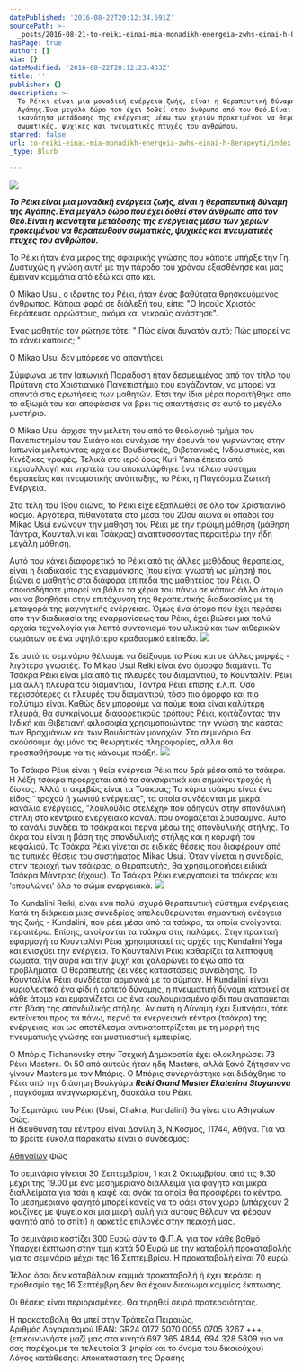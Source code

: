 ```yaml
---
datePublished: '2016-08-22T20:12:34.591Z'
sourcePath: >-
  _posts/2016-08-21-to-reiki-einai-mia-monadikh-energeia-zwhs-einai-h-8erapeyti.md
hasPage: true
author: []
via: {}
dateModified: '2016-08-22T20:12:23.433Z'
title: ''
publisher: {}
description: >-
  Το Ρέικι είναι μια μοναδική ενέργεια ζωής, είναι η θεραπευτική δύναμη της
  Aγάπης.Ένα μεγάλο δώρο που έχει δοθεί στον άνθρωπο από τον Θεό.Είναι η
  ικανότητα μετάδοσης της ενέργειας μέσω των χεριών προκειμένου να θεραπευθούν
  σωματικές, ψυχικές και πνευματικές πτυχές του ανθρώπου.
starred: false
url: to-reiki-einai-mia-monadikh-energeia-zwhs-einai-h-8erapeyti/index.html
_type: Blurb

---
```

![](https://the-grid-user-content.s3-us-west-2.amazonaws.com/bd5fcee5-c2f8-4e18-a6a1-1db65a0624ea.jpg)

_**Το Ρέικι είναι μια μοναδική ενέργεια ζωής, είναι η θεραπευτική δύναμη της Aγάπης.Ένα μεγάλο δώρο που έχει δοθεί στον άνθρωπο από τον Θεό.Είναι η ικανότητα μετάδοσης της ενέργειας μέσω των χεριών προκειμένου να θεραπευθούν σωματικές, ψυχικές και πνευματικές πτυχές του ανθρώπου.**_

To Ρέικι ήταν ένα μέρος της σφαιρικής γνώσης που κάποτε υπήρξε την Γη. Δυστυχώς η γνώση αυτή με την πάροδο του χρόνου εξασθένησε και μας έμειναν κομμάτια από εδώ και από κει.

Ο Mikao Usui, ο ιδρυτής του Ρέικι, ήταν ένας βαθύτατα θρησκευόμενος άνθρωπος. Κάποια φορά σε διάλεξή του, είπε: "Ο Ιησούς Χριστός θεράπευσε αρρώστους, ακόμα και νεκρούς ανάστησε".

Ένας μαθητής τον ρώτησε τότε: " Πώς είναι δυνατόν αυτό; Πώς μπορεί να το κάνει κάποιος; "

Ο Mikao Usui δεν μπόρεσε να απαντήσει.

Σύμφωνα με την Ιαπωνική Παράδοση ήταν δεσμευμένος από τον τίτλο του Πρύτανη στο Χριστιανικό Πανεπιστήμιο που εργάζονταν, να μπορεί να απαντά στις ερωτήσεις των μαθητών. Έτσι την ίδια μέρα παραιτήθηκε από το αξίωμά του και αποφάσισε να βρει τις απαντήσεις σε αυτό το μεγάλο μυστήριο.

Ο Mikao Usui άρχισε την μελέτη του από το θεολογικό τμήμα του Πανεπιστημίου του Σικάγο και συνέχισε την έρευνά του γυρνώντας στην Ιαπωνία μελετώντας αρχαίες Βουδιστικές, Θιβετανικές, Ινδουιστικές, και Κινέζικες γραφές. Τελικά στο ιερό όρος Kuri Yama έπειτα από περισυλλογή και νηστεία του αποκαλύφθηκε ένα τέλειο σύστημα θεραπείας και πνευματικής ανάπτυξης, το Ρέικι, η Παγκόσμια Ζωτική Ενέργεια.

Στα τέλη του 19ου αιώνα, το Ρέικι είχε εξαπλωθεί σε όλο τον Χριστιανικό κόσμο. Αργότερα, πιθανότατα στα μέσα του 20ου αιώνα οι οπαδοί του Mikao Usui ενώνουν την μάθηση του Ρέικι με την πρώιμη μάθηση (μάθηση Τάντρα, Κουνταλίνι και Τσάκρας) αναπτύσσοντας περαιτέρω την ήδη μεγάλη μάθηση.

Αυτό που κάνει διαφορετικό το Ρέικι από τις άλλες μεθόδους θεραπείας, είναι η διαδικασία της εναρμόνισης (που είναι γνωστή ως μύηση) που βιώνει ο μαθητής στα διάφορα επίπεδα της μαθητείας του Ρέικι. Ο οποιοσδήποτε μπορεί να βάλει τα χέρια του πάνω σε κάποιο άλλο άτομο και να βοηθήσει στην επιτάχυνση της θεραπευτικής διαδικασίας με τη μεταφορά της μαγνητικής ενέργειας. Όμως ένα άτομο που έχει περάσει απο την διαδικασία της εναρμονίσεως του Ρέικι, έχει βιώσει μια πολύ αρχαία τεχνολογία για λεπτό συντονισμό του υλικού και των αιθερικών σωμάτων σε ένα υψηλότερο κραδασμικό επίπεδο.
![](https://the-grid-user-content.s3-us-west-2.amazonaws.com/a6ab8e2d-bf8e-4ea2-8937-d58548af0529.jpg)

Σε αυτό το σεμινάριο θέλουμε να δείξουμε το Ρέικι και σε άλλες μορφές - λιγότερο γνωστές. Το Mikao Usui Reiki είναι ένα όμορφο διαμάντι. Το Τσάκρα Ρέικι είναι μία από τις πλευρές του διαμαντιού, το Κουνταλίνι Ρέικι μια άλλη πλευρά του διαμαντιού, Τάντρα Ρέικι επίσης κ.λ.π. Όσο περισσότερες οι πλευρές του διαμαντιού, τόσο πιο όμορφο και πιο πολύτιμο είναι. Καθώς δεν μπορούμε να πούμε ποια είναι καλύτερη πλευρά, θα συγκρίνουμε διαφορετικούς τρόπους Ρέικι, κοιτάζοντας την Ινδική και Θιβετιανή φιλοσοφία χρησιμοποιώντας την γνώση της κάστας των Βραχμάνων και των Βουδιστών μοναχών. Στο σεμινάριο θα ακούσουμε όχι μόνο τις θεωρητικές πληροφορίες, αλλά θα προσπαθήσουμε να τις κάνουμε πράξη.
![](https://the-grid-user-content.s3-us-west-2.amazonaws.com/e9474a79-4c2b-4075-9b5b-ea2a82245716.jpg)

Το Τσάκρα Ρέικι είναι η θεία ενέργεια Ρέικι που δρά μέσα από τα τσάκρα. Η λέξη τσάκρα προέρχεται από τα σανσκριτικά και σημαίνει τροχός ή δίσκος. Αλλά τι ακριβώς είναι τα Τσάκρας; Τα κύρια τσάκρα είναι ένα είδος ¨τροχού ή χωνιού ενέργειας", τα οποία συνδέονται με μικρά κανάλια ενέργειας, "λουλούδια στελέχη» που οδηγούν στην σπονδυλική στήλη στο κεντρικό ενεργειακό κανάλι που ονομάζεται Σουσούμνα. Αυτό το κανάλι συνδέει το τσάκρα και περνά μέσω της σπονδυλικής στήλης. Τα άκρα του είναι η βάση της σπονδυλικής στήλης και η κορυφή του κεφαλιού. Το Τσάκρα Ρέικι γίνεται σε ειδικές θέσεις που διαφέρουν από τις τυπικές θέσεις του συστήματος Mikao Usui. Όταν γίνεται η συνεδρία, στην περιοχή των τσάκρας, ο θεραπευτής, θα χρησιμοποιήσει ειδικά Τσάκρα Μάντρας (ήχους). Το Τσάκρα Ρέικι ενεργοποιεί τα τσάκρας και 'επουλώνει' όλο το σώμα ενεργειακά.
![](https://the-grid-user-content.s3-us-west-2.amazonaws.com/cee4d61f-c0fa-4970-8e4c-87d2d9823a02.jpg)

Το Kundalini Reiki, είναι ένα πολύ ισχυρό θεραπευτική σύστημα ενέργειας. Κατά τη διάρκεια μιας συνεδρίας απελευθερώνεται σημαντική ενέργεια της ζωής - Kundalini, που ρέει μέσα από τα τσάκρα, τα οποία ανοίγονται περαιτέρω. Επίσης, ανοίγονται τα τσάκρα στις παλάμες. Στην πρακτική εφαρμογή το Κουνταλίνι Ρέικι χρησιμοποιεί τις αρχές της Kundalini Yoga και ενισχύει την ενέργεια. Το Κουνταλίνι Ρέικι καθαρίζει τα λεπτοφυή σώματα, την αύρα και την ψυχή και χαλαρώνει το εγώ από τα προβλήματα. Ο θεραπευτής ζει νέες καταστάσεις συνείδησης. Το Κουνταλίνι Ρέικι συνδέεται αρμονικά με το σύμπαν. Η Kundalini είναι κυριολεκτικά ένα φίδι ή ερπετό δύναμης, η πνευματική δύναμη κατοικεί σε κάθε άτομο και εμφανίζεται ως ένα κουλουριασμένο φίδι που αναπαύεται στη βάση της σπονδυλικής στήλης. Αν αυτή η Δύναμη έχει ξυπνήσει, τότε εκτείνεται προς τα πάνω, περνά τα ενεργειακά κέντρα (τσάκρα) της ενέργειας, και ως αποτέλεσμα αντικατοπτρίζεται με τη μορφή της πνευματικής γνώσης και μυστικιστική εμπειρίας.

O Μπόρις Tichanovský στην Τσεχική Δημοκρατία έχει ολοκληρώσει 73 Ρέικι Masters. Οι 50 από αυτούς ήταν ήδη Masters, αλλά ξανά ζήτησαν να γίνουν Masters με τον Μπόρις. Ο Μπόρις συνεργάστηκε και διδάχθηκε το Ρέικι από την διάσημη Βουλγάρα _**Reiki Grand Master Ekaterina Stoyanova**_ , παγκόσμια αναγνωρισμένη, δασκάλα του Ρέικι.

Το Σεμινάριο του Ρέικι (Usui, Chakra, Kundalini) θα γίνει στο Αθηναίων Φώς.   
Η διεύθυνση του κέντρου είναι Δανίλη 3, Ν.Κόσμος, 11744, Αθήνα. Για να το βρείτε εύκολα παρακάτω είναι ο σύνδεσμος:

[Αθηναίων][0] Φώς

Το σεμινάριο γίνεται 30 Σεπτεμβρίου, 1 και 2 Οκτωμβρίου, από τις 9.30 μέχρι της 19.00 με ένα μεσημεριανό διάλλειμα για φαγητό και μικρά διαλλείματα για τσάι ή καφέ και σνάκ τα οποία θα προσφέρει το κέντρο. Το μεσημεριανό φαγητό μπορεί κανείς να το φάει στον χώρο (υπάρχουν 2 κουζίνες με ψυγείο και μια μικρή αυλή για αυτούς θέλουν να φέρουν φαγητό από το σπίτι) ή αρκετές επιλογές στην περιοχή μας.

To σεμινάριο κοστίζει 300 Ευρώ σύν το Φ.Π.Α. για τον κάθε βαθμό  
Yπάρχει έκπτωση στην τιμή κατά 50 Ευρώ με την καταβολή προκαταβολής   
για το σεμινάριο μέχρι της 16 Σεπτεμβρίου. Η προκαταβολή είναι 70 ευρώ.

Τέλος όσοι δεν καταβάλουν καμμιά προκαταβολή ή έχει περάσει η προθεσμία της 16 Σεπτέμβρη δεν θα έχουν δικαίωμα καμμίας έκπτωσης.

Οι θέσεις είναι περιορισμένες. Θα τηρηθεί σειρά προτεραιότητας.

H προκαταβολή θα μπεί στην Τράπεζα Πειραιώς,   
Αριθμός Λογαριασμού IBAN: GR24 0172 5070 0055 0705 3267 +++,   
(επικοινωνήστε μαζί μας στα κινητά 697 365 4844, 694 328 5809 για να σας παρέχουμε τα τελευταία 3 ψηφία και το όνομα του δικαιούχου)  
Λόγος κατάθεσης: Αποκατάσταση της Ορασης

[0]: https://www.google.gr/maps/place/%CE%94%CE%B1%CE%BD%CE%AF%CE%BB%CE%B7+3,+%CE%91%CE%B8%CE%AE%CE%BD%CE%B1+117+44/@37.9557558,23.7243564,17z/data=!3m1!4b1!4m5!3m4!1s0x14a1bd07c5c6dcfb:0x49a059a69b02436a!8m2!3d37.9557558!4d23.7265451 "Αθηναίων Φώς"